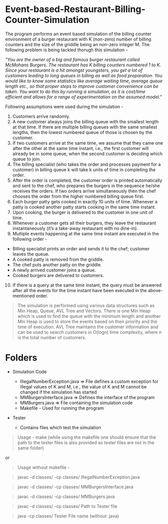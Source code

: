 # Event-based-Restaurant-Billing-Counter-Simulation

The program performs an event based simulation of the billing counter environment of a burger restaurant with K (non-zero) number of billing counters and the size of the griddle being an non-zero integer M. The following problem is being tackled thorugh this simulation - 

_"You are the owner of a big and famous burger restaurant called McMohans Burgers. The restaurant has K billing counters numbered 1 to K. Since your restaurant is a hit amongst youngsters, you get a lot of customers leading to long queues in billing as well as food preparation. You would like to know some statistics like average waiting time, average queue length etc., so that proper steps to improve customer convenience can be taken. You want to do this by running a simulation, as it is cost/time efficient and allows for a range of experimentation on the assumed model."_

Following assumptions were used during the simulation - 
1. Customers arrive randomly.
2. A new customer always joins the billing queue with the smallest length at that time. If there are multiple billing queues with the same smallest lengths, then the lowest numbered queue of those is chosen by the customer.
3. If two customers arrive at the same time, we assume that they came one after the other at the same time instant, i.e., the first customer will already be in some queue, when the second customer is deciding which queue to join.
4. The billing specialist (who takes the order and processes payment for a customer) in billing queue k will take k units of time in completing the order.
5. After the order is completed, the customer order is printed automatically and sent to the chef, who prepares the burgers in the sequence he/she receives the orders. If two orders arrive simultaneously then the chef chooses the order from the higher numbered billing queue first.
6. Each burger patty gets cooked in exactly 10 units of time. Whenever a patty is cooked another patty starts cooking in the same time instant.
7. Upon cooking, the burger is delivered to the customer in one unit of time.
8. Whenever a customer gets all their burgers, they leave the restaurant instantaneously (it’s a take-away restaurant with no dine-in).
9. Multiple events happening at the same time instant are executed in the following order - 
  - Billing specialist prints an order and sends it to the chef; customer leaves the queue.
  - A cooked patty is removed from the griddle.
  - The chef puts another patty on the griddle.
  - A newly arrived customer joins a queue.
  - Cooked burgers are delivered to customers.
10. If there is a query at the same time instant, the query must be answered after all the events for the time instant have been executed in the above-mentioned order.

> The simulation is performed using various data structures such as Min Heap, Queue, AVL Tree and Vectors. There is one Min Heap which is used to find the queue with the minimum length and another Min Heap is used to store the events based on their priority and the time of execution. AVL Tree maintains the customer information and can be used to search customers in O(logn) time complexity, where n is the total number of customers.  

# Folders 

- Simulation Code 
  - IllegalNumberException.java => File defines a custom exception for illegal values of K and M, i.e., the value of K and M cannot be changed if the simulation has started 
  - MMBurgersInterface.java => Defines the interface of the program
  - MMBurgers.java => File containing the simulation code
  - Makefile - Used for running the program

- Tester 
  - Contains files which test the simulation

> Usage - make (while using the makefile one should ensure that the path to the tester files is also provided as tester files are not in the same folder)

or 

> Usage without makefile - 

> javac -d classes/ -cp classes/ IllegalNumberException.java

> javac -d classes/ -cp classes/ MMBurgersInterface.java

> javac -d classes/ -cp classes/ MMBurgers.java

> javac -d classes/ -cp classes/ Path to Tester file

> java -cp classes/ Tester File name (without .java)
